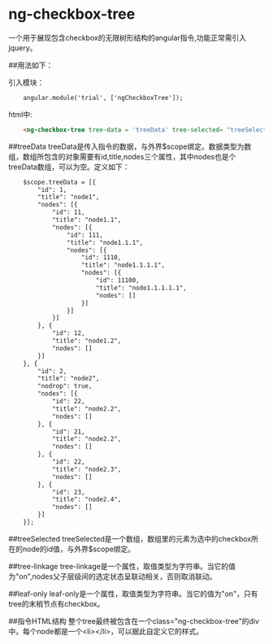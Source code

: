 # ng-checkbox-tree
一个用于展现包含checkbox的无限树形结构的angular指令,功能正常需引入jquery。


##用法如下：

引入模块：
```html
	angular.module('trial', ['ngCheckboxTree']);
```
html中:
```html
	<ng-checkbox-tree tree-data = 'treeData' tree-selected= "treeSelected" tree-linkage="on"></ng-checkbox-tree>
```

##treeData
treeData是传入指令的数据，与外界$scope绑定。数据类型为数组，数组所包含的对象需要有id,title,nodes三个属性，其中nodes也是个treeData数组，可以为空。定义如下：
```html
	$scope.treeData = [{
	    "id": 1,
	    "title": "node1",
	    "nodes": [{
	        "id": 11,
	        "title": "node1.1",
	        "nodes": [{
	            "id": 111,
	            "title": "node1.1.1",
	            "nodes": [{
	                "id": 1110,
	                "title": "node1.1.1.1",
	                "nodes": [{
	                    "id": 11100,
	                    "title": "node1.1.1.1.1",
	                    "nodes": []
	                }]
	            }]
	        }]
	    }, {
	        "id": 12,
	        "title": "node1.2",
	        "nodes": []
	    }]
	}, {
	    "id": 2,
	    "title": "node2",
	    "nodrop": true,
	    "nodes": [{
	        "id": 22,
	        "title": "node2.2",
	        "nodes": []
	    }, {
	        "id": 21,
	        "title": "node2.2",
	        "nodes": []
	    }, {
	        "id": 22,
	        "title": "node2.3",
	        "nodes": []
	    }, {
	        "id": 23,
	        "title": "node2.4",
	        "nodes": []
	    }]
	}];
```

##treeSelected
treeSelected是一个数组，数组里的元素为选中的checkbox所在的node的id值，与外界$scope绑定。

##tree-linkage
tree-linkage是一个属性，取值类型为字符串。当它的值为"on",nodes父子层级间的选定状态呈联动相关，否则取消联动。

##leaf-only
leaf-only是一个属性，取值类型为字符串。当它的值为"on"，只有tree的末梢节点有checkbox。

##指令HTML结构
整个tree最终被包含在一个class="ng-checkbox-tree"的div中。每个node都是一个&lt;li&gt;&lt;/li&gt;，可以据此自定义它的样式。